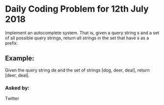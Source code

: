 # Daily Coding Problem for 12th July 2018

Implement an autocomplete system. That is, given a query string s and a set of all possible query strings, return all strings in the set that have s as a prefix.

## Example:

Given the query string de and the set of strings [dog, deer, deal], return [deer, deal].

### Asked by:
Twitter